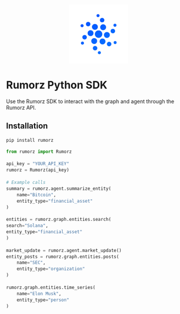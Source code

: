 <div style="text-align: center;">
    <img src="logo.svg" alt="Rumorz Logo" />
</div>

# Rumorz Python SDK

Use the Rumorz SDK to interact with the graph and agent through the Rumorz API.

## Installation

```bash
pip install rumorz
```

```python
from rumorz import Rumorz

api_key = "YOUR_API_KEY"
rumorz = Rumorz(api_key)

# Example calls
summary = rumorz.agent.summarize_entity(
    name="Bitcoin",
    entity_type="financial_asset"
)

entities = rumorz.graph.entities.search(
search="Solana", 
entity_type="financial_asset"
)

market_update = rumorz.agent.market_update()
entity_posts = rumorz.graph.entities.posts(
    name="SEC", 
    entity_type="organization"
)

rumorz.graph.entities.time_series(
    name="Elon Musk", 
    entity_type="person"
)

```